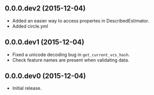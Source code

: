 0.0.0.dev2 (2015-12-04)
-----------------------
- Added an easier way to access propertes in DescribedEstimator.
- Added circle.yml


0.0.0.dev1 (2015-12-04)
-----------------------
- Fixed a unicode decoding bug in `get_current_vcs_hash`.
- Check feature names are present when validating data.


0.0.0.dev0 (2015-12-04)
-----------------------
- Initial release.
